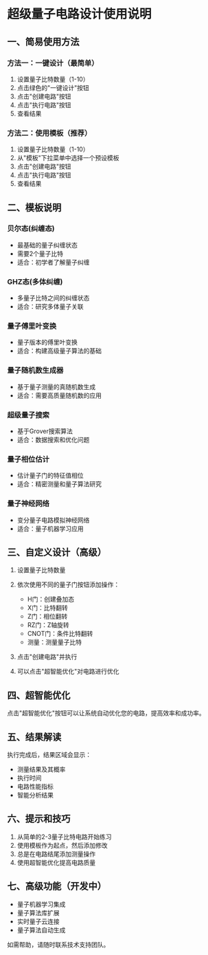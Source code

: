# 超级量子电路设计使用说明

## 一、简易使用方法

### 方法一：一键设计（最简单）

1. 设置量子比特数量（1-10）
2. 点击绿色的"一键设计"按钮
3. 点击"创建电路"按钮
4. 点击"执行电路"按钮
5. 查看结果

### 方法二：使用模板（推荐）

1. 设置量子比特数量（1-10）
2. 从"模板"下拉菜单中选择一个预设模板
3. 点击"创建电路"按钮
4. 点击"执行电路"按钮
5. 查看结果

## 二、模板说明

### 贝尔态(纠缠态)
- 最基础的量子纠缠状态
- 需要2个量子比特
- 适合：初学者了解量子纠缠

### GHZ态(多体纠缠)
- 多量子比特之间的纠缠状态
- 适合：研究多体量子关联

### 量子傅里叶变换
- 量子版本的傅里叶变换
- 适合：构建高级量子算法的基础

### 量子随机数生成器
- 基于量子测量的真随机数生成
- 适合：需要高质量随机数的应用

### 超级量子搜索
- 基于Grover搜索算法
- 适合：数据搜索和优化问题

### 量子相位估计
- 估计量子门的特征值相位
- 适合：精密测量和量子算法研究

### 量子神经网络
- 变分量子电路模拟神经网络
- 适合：量子机器学习应用

## 三、自定义设计（高级）

1. 设置量子比特数量
2. 依次使用不同的量子门按钮添加操作：
   - H门：创建叠加态
   - X门：比特翻转
   - Z门：相位翻转
   - RZ门：Z轴旋转
   - CNOT门：条件比特翻转
   - 测量：测量量子比特

3. 点击"创建电路"并执行
4. 可以点击"超智能优化"对电路进行优化

## 四、超智能优化

点击"超智能优化"按钮可以让系统自动优化您的电路，提高效率和成功率。

## 五、结果解读

执行完成后，结果区域会显示：
- 测量结果及其概率
- 执行时间
- 电路性能指标
- 智能分析结果

## 六、提示和技巧

1. 从简单的2-3量子比特电路开始练习
2. 使用模板作为起点，然后添加修改
3. 总是在电路结尾添加测量操作
4. 使用超智能优化提高电路质量

## 七、高级功能（开发中）

- 量子机器学习集成
- 量子算法库扩展
- 实时量子云连接
- 量子算法自动生成

如需帮助，请随时联系技术支持团队。 